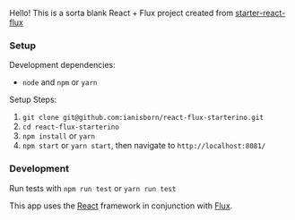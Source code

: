Hello! This is a sorta blank React + Flux project created from [starter-react-flux](https://github.com/SokichiFujita/starter-react-flux)

### Setup
Development dependencies:
* `node` and `npm` or `yarn`

Setup Steps:
1. `git clone git@github.com:ianisborn/react-flux-starterino.git`
1. `cd react-flux-starterino`
1. `npm install` or `yarn`
1. `npm start` or `yarn start`, then navigate to `http://localhost:8081/`

### Development
Run tests with `npm run test` or `yarn run test`

This app uses the [React](https://reactjs.org/) framework in conjunction with [Flux](https://facebook.github.io/flux/docs/in-depth-overview.html).
